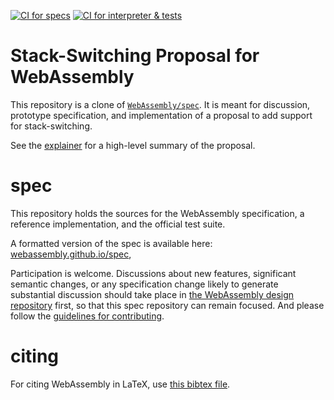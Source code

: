 [![CI for specs](https://github.com/WebAssembly/stack-switching/actions/workflows/ci-spec.yml/badge.svg)](https://github.com/WebAssembly/stack-switching/actions/workflows/ci-spec.yml)
[![CI for interpreter & tests](https://github.com/WebAssembly/stack-switching/actions/workflows/ci-interpreter.yml/badge.svg)](https://github.com/WebAssembly/stack-switching/actions/workflows/ci-interpreter.yml)

# Stack-Switching Proposal for WebAssembly

This repository is a clone of [`WebAssembly/spec`](https://github.com/WebAssembly/spec/). It is meant for discussion, prototype specification, and implementation of a proposal to add
support for stack-switching.

See the [explainer](proposals/stack-switching/Explainer.md) for a high-level summary of the proposal.

# spec

This repository holds the sources for the WebAssembly specification,
a reference implementation, and the official test suite.

A formatted version of the spec is available here:
[webassembly.github.io/spec](https://webassembly.github.io/spec/),

Participation is welcome. Discussions about new features, significant semantic
changes, or any specification change likely to generate substantial discussion
should take place in
[the WebAssembly design repository](https://github.com/WebAssembly/design)
first, so that this spec repository can remain focused. And please follow the
[guidelines for contributing](Contributing.md).

# citing

For citing WebAssembly in LaTeX, use [this bibtex file](wasm-specs.bib).
